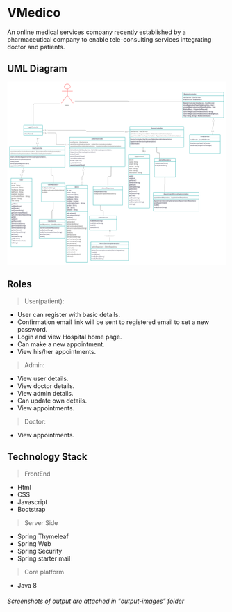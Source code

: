 # VMedico 
An online medical services company recently established by a pharmaceutical company to enable tele-consulting services integrating doctor and patients.

## UML Diagram
![Image](https://github.com/vyshnavireddy30/vmedico-project/blob/master/UML%20diagram%20for%20vmedico/VmedicoUmlDiagram.png)
	
## Roles
> User(patient):
- User can register with basic details.
- Confirmation email link will be sent to registered email to set a new password.
- Login and view Hospital home page.
- Can make a new appointment.
- View his/her appointments.
> Admin:
- View user details.
- View doctor details.
- View admin details.
- Can update own details.
- View appointments.
> Doctor:
- View appointments.

## Technology Stack
> FrontEnd
- Html
- CSS
- Javascript
- Bootstrap
> Server Side
- Spring Thymeleaf
- Spring Web
- Spring Security
- Spring starter mail
> Core platform
- Java 8

###### Screenshots of output are attached in "output-images" folder

